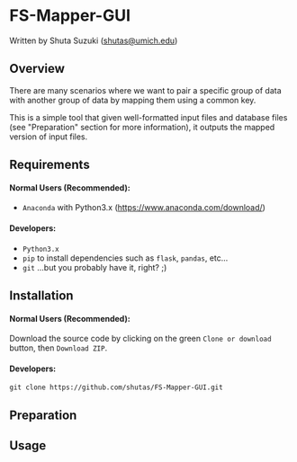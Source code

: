 # FS-Mapper-GUI

Written by Shuta Suzuki (shutas@umich.edu)

## Overview
There are many scenarios where we want to pair a specific group of data with another group of data by mapping them using a common key.

This is a simple tool that given well-formatted input files and database files (see "Preparation" section for more information), it outputs the mapped version of input files.

## Requirements
#### Normal Users (Recommended):
- `Anaconda` with Python3.x (https://www.anaconda.com/download/)

#### Developers:
- `Python3.x`
- `pip` to install dependencies such as `flask`, `pandas`, etc...
- `git` ...but you probably have it, right? ;)

## Installation
#### Normal Users (Recommended):
Download the source code by clicking on the green `Clone or download` button, then `Download ZIP`.

#### Developers:  
`git clone https://github.com/shutas/FS-Mapper-GUI.git`

## Preparation


## Usage
